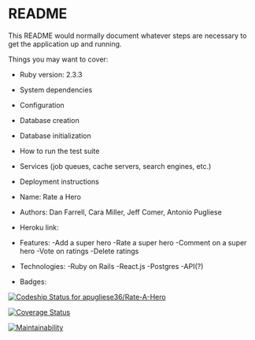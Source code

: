 # README

This README would normally document whatever steps are necessary to get the
application up and running.

Things you may want to cover:

* Ruby version: 2.3.3

* System dependencies

* Configuration

* Database creation

* Database initialization

* How to run the test suite

* Services (job queues, cache servers, search engines, etc.)

* Deployment instructions

* Name: Rate a Hero

* Authors: Dan Farrell, Cara Miller, Jeff Comer, Antonio Pugliese

* Heroku link:

* Features:
-Add a super hero
-Rate a super hero
-Comment on a super hero
-Vote on ratings
-Delete ratings

* Technologies:
-Ruby on Rails
-React.js
-Postgres
-API(?)

* Badges:

[![Codeship Status for apugliese36/Rate-A-Hero](https://app.codeship.com/projects/e9d9a570-bb51-0135-a56e-5aa48ba64abc/status?branch=master)](https://app.codeship.com/projects/259327)

[![Coverage Status](https://coveralls.io/repos/github/apugliese36/Rate-A-Hero/badge.svg?branch=master)](https://coveralls.io/github/apugliese36/Rate-A-Hero?branch=master)

[![Maintainability](https://api.codeclimate.com/v1/badges/f296891fe4c7cf080db9/maintainability)](https://codeclimate.com/github/apugliese36/Rate-A-Hero/maintainability)
